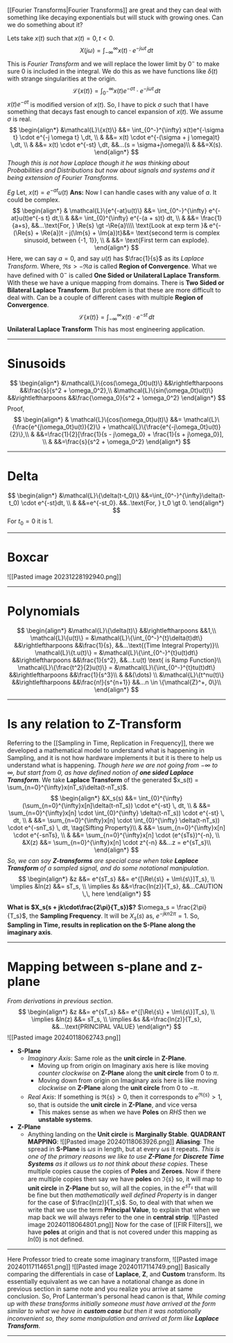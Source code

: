[[Fourier Transforms|Fourier Transforms]] are great and they can deal with something like decaying exponentials but will stuck with growing ones. Can we do something about it?

Lets take $x(t)$ such that $x(t) = 0, t \lt 0$.
$$X(j\omega) = \int_{-\infty}^{\infty} x(t) \cdot e^{-j \omega t} \,dt$$
This is *Fourier Transform* and we will replace the lower limit by $0^-$ to make sure $0$ is included in the integral. We do this as we have functions like $\delta(t)$ with strange singularities at the origin.
$$\mathcal{L}\{x(t)\} = \int_{0^-}^{\infty} x(t)e^{-\sigma t} \cdot e^{-j \omega t} \,dt$$
$x(t)e^{-\sigma t}$ is modified version of $x(t)$. So, I have to pick $\sigma$ such that I have something that decays fast enough to cancel expansion of $x(t)$. We assume $\sigma$ is real.
$$
\begin{align*}
&\mathcal{L}\{x(t)\} &&= \int_{0^-}^{\infty} x(t)e^{-\sigma t} \cdot e^{-j \omega t} \,dt, \\
& &&= x(t) \cdot e^{-(\sigma + j \omega)t} \,dt, \\
& &&= x(t) \cdot e^{-st} \,dt, &&...(s = \sigma+j\omega)\\
& &&=X(s).
\end{align*}
$$
*Though this is not how Laplace though it he was thinking about Probabilities and Distributions but now about signals and systems and it being extension of Fourier Transforms.* 

*Eg* Let, $x(t) = e^{-at}u(t)$
**Ans:**  Now I can handle cases with any value of $a$. It could be complex.
$$
\begin{align*}
& \mathcal{L}\{e^{-at}u(t)\} &&= \int_{0^-}^{\infty} e^{-at}u(t)e^{-s t} dt,\\
& &&= \int_{0}^{\infty} e^{-(a + s)t} dt, \\
& &&= \frac{1}{a+s}, &&...\text{For, } \Re{s} \gt -\Re{a}\\\\
\text{Look at exp term }& e^{-(\Re{s} + \Re{a})t - j(\Im{s} + \Im{a})t}&&= \text{second term is complex sinusoid, between {-1, 1}}, \\
& &&= \text{First term can explode}.
\end{align*}
$$Here, we can say $a=0$, and say $u(t)$ has $\frac{1}{s}$ as its *Laplace Transform*.
Where, $\Re{s} \gt -\Re{a}$ is called **Region of Convergence**.
What we have defined with $0^-$ is called **One Sided or Unilateral Laplace Transform**. With these we have a unique mapping from domains.
There is **Two Sided or Bilateral Laplace Transform**. But problem is that these are more difficult to deal with. Can be a couple of different cases with multiple **Region of Convergence**.
$$\mathcal{L}\{x(t)\} = \int_{-\infty}^{\infty} x(t) \cdot e^{-s t} \,dt$$
**Unilateral Laplace Transform** This has most engineering application.
***
# Sinusoids
$$
\begin{align*}
&\mathcal{L}\{cos(\omega_0t)u(t)\} &&\rightleftharpoons &&\frac{s}{s^2 + \omega_0^2},\\
&\mathcal{L}\{sin(\omega_0t)u(t)\} &&\rightleftharpoons &&\frac{\omega_0}{s^2 + \omega_0^2}
\end{align*}
$$Proof,
$$
\begin{align*}
& \mathcal{L}\{cos(\omega_0t)u(t)\} &&= \mathcal{L}\{\frac{e^{j\omega_0t}u(t)}{2}\} + \mathcal{L}\{\frac{e^{-j\omega_0t}u(t)}{2}\},\\
& &&=\frac{1}{2}[\frac{1}{s - j\omega_0} + \frac{1}{s + j\omega_0}], \\
& &&=\frac{s}{s^2 + \omega_0^2}
\end{align*}
$$
***
# Delta
$$
\begin{align*}
&\mathcal{L}\{\delta(t-t_0)\} &&=\int_{0^-}^{\infty}\delta(t-t_0) \cdot e^{-st}dt, \\
& &&=e^{-st_0}. &&..\text{For, } t_0 \gt 0.
\end{align*}
$$
For $t_0 = 0$ it is $1$.
***
# Boxcar
![[Pasted image 20231228192940.png]]
***
# Polynomials
$$
\begin{align*}
&\mathcal{L}\{\delta(t)\} &&\rightleftharpoons &&1,\\
\mathcal{L}\{u(t)\} = &\mathcal{L}\{\int_{0^-}^{t}\delta(t)dt\} &&\rightleftharpoons &&\frac{1}{s}, &&...\text{(Time Integral Property)}\\
\mathcal{L}\{t.u(t)\} = &\mathcal{L}\{\int_{0^-}^{t}u(t)dt\} &&\rightleftharpoons &&\frac{1}{s^2}, &&...t.u(t) \text{ is Ramp Function}\\
\mathcal{L}\{\frac{t^2}{2}u(t)\} = &\mathcal{L}\{\int_{0^-}^{t}tu(t)dt\} &&\rightleftharpoons &&\frac{1}{s^3}\\
& &&(\dots) \\
&\mathcal{L}\{t^nu(t)\} &&\rightleftharpoons &&\frac{n!}{s^{n+1}} &&...n \in \{\mathcal{Z}^+, 0\}\\
\end{align*}
$$
***
# Is any relation to Z-Transform

Referring to the [[Sampling in Time, Replication in Frequency]], there we developed a mathematical model to understand what is happening in Sampling, and it is not how hardware implements it but it is there to help us understand what is happening.
*Though here we are not going from $-\infty$ to $\infty$, but start from $0$, as have defined notion of **one sided Laplace Transform***.
We take **Laplace Transform** of the generated $x_s(t) = \sum_{n=0}^{\infty}x(nT_s)\delta(t-nT_s)$.
$$
\begin{align*}
&X_s(s) &&= \int_{0}^{\infty}(\sum_{n=0}^{\infty}x[n]\delta(t-nT_s)) \cdot e^{-st} \, dt, \\
& &&= \sum_{n=0}^{\infty}x[n] \cdot \int_{0}^{\infty} \delta(t-nT_s)) \cdot e^{-st} \, dt, \\
& &&= \sum_{n=0}^{\infty}x[n] \cdot \int_{0}^{\infty} \delta(t-nT_s)) \cdot e^{-snT_s} \, dt, \tag{Sifting Property}\\
& &&= \sum_{n=0}^{\infty}x[n] \cdot e^{-snTs}, \\
& &&= \sum_{n=0}^{\infty}x[n] \cdot (e^{sTs})^{-n}, \\
&X(z) &&= \sum_{n=0}^{\infty}x[n] \cdot z^{-n} &&...z = e^{sT_s}\\
\end{align*}
$$
*So, we can say **Z-transforms** are special case when take **Laplace Transform** of a sampled signal, and do some notational manipulation*. 
$$
\begin{align*}
&z &&= e^{sT_s} &&= e^{[\Re\{s\} + \Im\{s\}]T_s}, \\
\implies &ln(z) &&= sT_s, \\
\implies &s &&=\frac{ln(z)}{T_s}, &&...CAUTION \,\, here
\end{align*}
$$

**What is $X_s(s + jk\cdot\frac{2\pi}{T_s})$?**
$\omega_s = \frac{2\pi}{T_s}$, the **Sampling Frequency**.
It will be $X_s(s)$ as, $e^{-jkn2\pi} = 1$.
So, **Sampling in Time, results in replication on the S-Plane along the imaginary axis**.
***
# Mapping between s-plane and z-plane
*From derivations in previous section*.
$$
\begin{align*}
&z &&= e^{sT_s} &&= e^{[\Re\{s\} + \Im\{s\}]T_s}, \\
\implies &ln(z) &&= sT_s, \\
\implies &s &&=\frac{ln(z)}{T_s}, &&...\text{PRINCIPAL VALUE}
\end{align*}
$$
![[Pasted image 20240118062743.png]]
- **S-Plane**
	- *Imaginary Axis*: Same role as the **unit circle** in **Z-Plane**.
		- Moving up from origin on Imaginary axis here is like moving *counter clockwise* on **Z-Plane** along the **unit circle** from $0$ to $\pi$.
		- Moving down from origin on Imaginary axis here is like moving *clockwise* on **Z-Plane** along the **unit circle** from $0$ to $-\pi$.
	- *Real Axis*: If something is $\Re\{s\} \gt 0$, then it corresponds to $e^{\Re\{s\}} \gt 1$, so, that is outside the **unit circle** in **Z-Plane**, and vice versa
		- This makes sense as when we have **Poles** on $RHS$ then we **unstable systems**.
- **Z-Plane**
	- Anything landing on the **Unit circle** is **Marginally Stable**.
**QUADRANT MAPPING**:
![[Pasted image 20240118063926.png]]
**Aliasing**:
The spread in **S-Plane** is $\omega s$ in length, but at every $\omega s$ it repeats. *This is one of the primary reasons we like to use **Z-Plane** for **Discrete Time Systems** as it allows us to not think about these copies*. These multiple copies cause the copies of **Poles** and **Zeroes**.
Now if there are multiple copies then say we have **poles** on $\Im\{s\}$ so, it will map to **unit circle** in **Z-Plane** but so, will all the copies, in the $e^{sT_s}$ that will be fine but then *mathematically well defined Property* is in danger for the case of $\frac{ln(z)}{T_s}$.
So, to deal with that when we write that we use the term **Principal Value**, to explain that when we map back we will always refer to the one in **central strip**.
![[Pasted image 20240118064801.png]]
Now for the case of [[FIR Filters]], we have **poles** at origin and that is not covered under this mapping as $ln(0)$ is not defined.
***
Here Professor tried to create some imaginary transform,
![[Pasted image 20240117114651.png]]
![[Pasted image 20240117114749.png]]
Basically comparing the differentials in case of **Laplace**, **Z**, and **Custom** transform.
Its essentially equivalent as we can have a notational change as done in previous section in same note and you realize you arrive at same conclusion. So, Prof Lanterman's personal head canon is that, *While coming up with these transforms initially someone must have arrived at the form similar to what we have in **custom case** but then it was notationally inconvenient so, they some manipulation and arrived at form like **Laplace Transform***.
***




